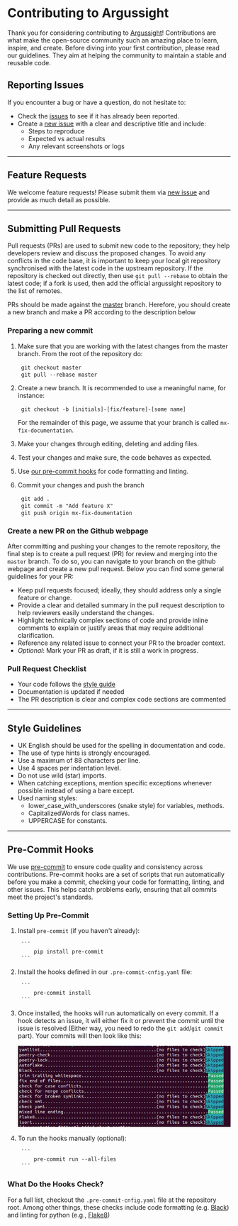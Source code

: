 # Contributing to Argussight

Thank you for considering contributing to [Argussight](https://github.com/mxcube/argussight)! Contributions are what make the open-source community such an amazing place to learn, inspire, and create. Before diving into your first contribution, please read our guidelines. They aim at helping the community to maintain a stable and reusable code.

## Reporting Issues

If you encounter a bug or have a question, do not hesitate to:

- Check the [issues](https://github.com/mxcube/argussight/issues) to see if it has already been reported.
- Create a [new issue](https://github.com/mxcube/argussight/issues/new) with a clear and descriptive title and include:
    - Steps to reproduce
    - Expected vs actual results
    - Any relevant screenshots or logs

---

## Feature Requests

We welcome feature requests! Please submit them via [new issue](https://github.com/mxcube/argussight/issues/new) and provide as much detail as possible.

---

## Submitting Pull Requests

Pull requests (PRs) are used to submit new code to the repository; they help developers review and discuss the proposed changes. To avoid any conflicts in the code base, it is important to keep your local git repository synchronised with the latest code in the upstream repository. If the repository is checked out directly, then use `git pull --rebase` to obtain the latest code; if a fork is used, then add the official argussight repository to the list of remotes.

PRs should be made against the [master](https://github.com/mxcube/argussight/tree/master) branch. Herefore, you should create a new branch and make a PR according to the description below

### Preparing a new commit
1. Make sure that you are working with the latest changes from the master branch. From the root of the repository do:

        git checkout master
        git pull --rebase master

1. Create a new branch. It is recommended to use a meaningful name, for instance:

        git checkout -b [initials]-[fix/feature]-[some name]

    For the remainder of this page, we assume that your branch is called `mx-fix-documentation`.

1. Make your changes through editing, deleting and adding files.
1. Test your changes and make sure, the code behaves as expected.
1. Use [our pre-commit hooks](#pre-commit-hooks) for code formatting and linting.
1. Commit your changes and push the branch

        git add .
        git commit -m "Add feature X"
        git push origin mx-fix-doumentation

### Create a new PR on the Github webpage
After committing and pushing your changes to the remote repository, the final step is to create a pull request (PR) for review and merging into the `master` branch. To do so, you can navigate to your branch on the github webpage and create a new pull request. Below you can find some general guidelines for your PR:

- Keep pull requests focused; ideally, they should address only a single feature or change.
- Provide a clear and detailed summary in the pull request description to help reviewers easily understand the changes.
- Highlight technically complex sections of code and provide inline comments to explain or justify areas that may require additional clarification.
- Reference any related issue to connect your PR to the broader context.
- *Optional*: Mark your PR as draft, if it is still a work in progress.

### Pull Request Checklist

- Your code follows the [style guide](#style-guidelines)
- Documentation is updated if needed
- The PR description is clear and complex code sections are commented

---

## Style Guidelines

- UK English should be used for the spelling in documentation and code.
- The use of type hints is strongly encouraged.
- Use a maximum of 88 characters per line.
- Use 4 spaces per indentation level.
- Do not use wild (star) imports.
- When catching exceptions, mention specific exceptions whenever possible instead of using a bare except.
- Used naming styles:
    - lower_case_with_underscores (snake style) for variables, methods.
    - CapitalizedWords for class names.
    - UPPERCASE for constants.

---

## Pre-Commit Hooks

We use [pre-commit](https://pre-commit.com/) to ensure code quality and consistency across contributions. Pre-commit hooks are a set of scripts that run automatically before you make a commit, checking your code for formatting, linting, and other issues. This helps catch problems early, ensuring that all commits meet the project's standards.

### Setting Up Pre-Commit
1. Install `pre-commit` (if you haven't already):

        ```
            pip install pre-commit
        ```

1. Install the hooks defined in our `.pre-commit-cnfig.yaml` file:

        ```
            pre-commit install
        ```

1. Once installed, the hooks will run automatically on every commit. If a hook detects an issue, it will either fix it or prevent the commit until the issue is resolved (Either way, you need to redo the `git add`/`git commit` part). Your commits will then look like this:

    ![Pre-commit hooks](../images/pre-commit.png)

1. To run the hooks manually (optional):

        ```
            pre-commit run --all-files
        ```

### What Do the Hooks Check?

For a full list, checkout the `.pre-commit-cnfig.yaml` file at the repository root. Among other things, these checks include code formatting (e.g. [Black](https://black.readthedocs.io/en/stable/)) and linting for python (e.g., [Flake8](https://flake8.pycqa.org/en/latest/))
